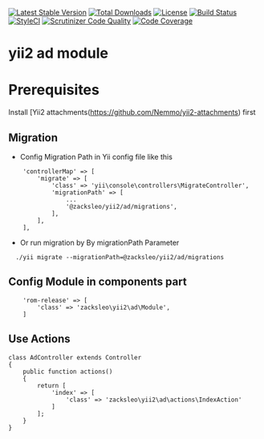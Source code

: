 [![Latest Stable Version](https://poser.pugx.org/zacksleo/yii2-ad/version)](https://packagist.org/packages/zacksleo/yii2-ad)
[![Total Downloads](https://poser.pugx.org/zacksleo/yii2-ad/downloads)](https://packagist.org/packages/zacksleo/yii2-ad)
[![License](https://poser.pugx.org/zacksleo/yii2-ad/license)](https://packagist.org/packages/zacksleo/yii2-ad)
[![Build Status](https://travis-ci.org/zacksleo/yii2-ad.svg?branch=master)](https://travis-ci.org/zacksleo/yii2-ad)
[![StyleCI](https://styleci.io/repos/82318907/shield?branch=master)](https://styleci.io/repos/82318907)
[![Scrutinizer Code Quality](https://scrutinizer-ci.com/g/zacksleo/yii2-ad/badges/quality-score.png?b=master)](https://scrutinizer-ci.com/g/zacksleo/yii2-ad/?branch=master)
[![Code Coverage](https://scrutinizer-ci.com/g/zacksleo/yii2-ad/badges/coverage.png?b=master)](https://scrutinizer-ci.com/g/zacksleo/yii2-ad/?branch=master)
# yii2 ad module

# Prerequisites

Install [Yii2 attachments(https://github.com/Nemmo/yii2-attachments) first

## Migration

+ Config Migration Path  in Yii config file like this

```
    'controllerMap' => [
        'migrate' => [
            'class' => 'yii\console\controllers\MigrateController',
            'migrationPath' => [
                ...
                '@zacksleo/yii2/ad/migrations',
            ],
        ],
    ],

```

+ Or run migration by By migrationPath Parameter

```
  ./yii migrate --migrationPath=@zacksleo/yii2/ad/migrations

```

## Config Module in components part

```
    'rom-release' => [
        'class' => 'zacksleo\yii2\ad\Module',
    ]

```

## Use Actions

```
class AdController extends Controller
{
    public function actions()
    {
        return [
            'index' => [
                'class' => 'zacksleo\yii2\ad\actions\IndexAction'
            ]
        ];
    }
}
```